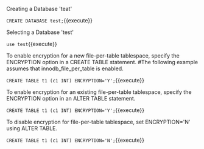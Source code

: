 Creating a Database 'teat'

`CREATE DATABASE test;`{{execute}} 

Selecting a Database 'test'

`use test`{{execute}} 

To enable encryption for a new file-per-table tablespace, specify the ENCRYPTION option in a CREATE TABLE statement. 
 #The following example assumes that innodb_file_per_table is enabled.

`CREATE TABLE t1 (c1 INT) ENCRYPTION='Y';`{{execute}} 

To enable encryption for an existing file-per-table tablespace, specify the ENCRYPTION option in an ALTER TABLE statement.

`CREATE TABLE t1 (c1 INT) ENCRYPTION='Y';`{{execute}} 

To disable encryption for file-per-table tablespace, set ENCRYPTION='N' using ALTER TABLE.

`CREATE TABLE t1 (c1 INT) ENCRYPTION='N';`{{execute}} 
